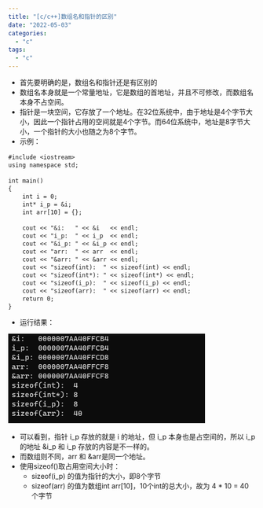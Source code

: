 ```yaml
---
title: "[c/c++]数组名和指针的区别"
date: "2022-05-03"
categories: 
  - "c"
tags: 
  - "c"
---
```


- 首先要明确的是，数组名和指针还是有区别的
- 数组名本身就是一个常量地址，它是数组的首地址，并且不可修改，而数组名本身不占空间。
- 指针是一块空间，它存放了一个地址。在32位系统中，由于地址是4个字节大小，因此一个指针占用的空间就是4个字节。而64位系统中，地址是8字节大小，一个指针的大小也随之为8个字节。
- 示例：

```
#include <iostream>
using namespace std;

int main()
{
	int i = 0;
	int* i_p = &i;
	int arr[10] = {};

	cout << "&i:   " << &i   << endl;
	cout << "i_p:  " << i_p  << endl;
	cout << "&i_p: " << &i_p << endl;
	cout << "arr:  " << arr  << endl;
	cout << "&arr: " << &arr << endl;
	cout << "sizeof(int):  " << sizeof(int) << endl;
	cout << "sizeof(int*): " << sizeof(int*) << endl;
	cout << "sizeof(i_p):  " << sizeof(i_p) << endl;
	cout << "sizeof(arr):  " << sizeof(arr) << endl;
	return 0;
}
```

- 运行结果：

![](images/image-16.png)

- 可以看到，指针 i\_p 存放的就是 i 的地址，但 i\_p 本身也是占空间的，所以 i\_p 的地址 &i\_p 和 i\_p 存放的内容是不一样的。
- 而数组则不同，arr 和 &arr是同一个地址。
- 使用sizeof()取占用空间大小时：
    - sizeof(i\_p) 的值为指针的大小，即8个字节
    - sizeof(arr) 的值为数组int arr\[10\]，10个int的总大小，故为 4 \* 10 = 40 个字节

